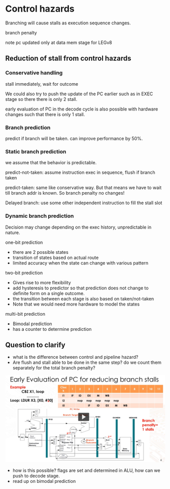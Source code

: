 # Control hazards

Branching will cause stalls as execution sequence changes.

branch penalty

note pc updated only at data mem stage for LEGv8

## Reduction of stall from control hazards

### Conservative handling

stall immediately, wait for outcome

We could also try to push the update of the PC earlier such as in EXEC stage
so there there is only 2 stall.

early evaluation of PC in the decode cycle is also possible with hardware changes
such that there is only 1 stall.

### Branch prediction

predict if branch will be taken. can improve performance by 50%.

### Static branch prediction

we assume that the behavior is predictable.

predict-not-taken: assume instruction exec in sequence, flush if branch taken

predict-taken: same like conservative way. But that means we have to wait till branch
addr is known. So branch penalty no changes!

Delayed branch: use some other independent instruction to fill the stall slot

### Dynamic branch prediction

Decision may change depending on the exec history, unpredictable in nature.

one-bit prediction

- there are 2 possible states
- transition of states based on actual route
- limited accuracy when the state can change with various pattern

two-bit prediction

- Gives rise to more flexibility
- add hysteresis to predictor so that prediction does not change to definite form
  on a single outcome.
- the transition between each stage is also based on taken/not-taken
- Note that we would need more hardware to model the states

multi-bit prediction

- Bimodal prediction
- has a counter to determine prediction

## Question to clarify

- what is the difference between control and pipeline hazard?
- Are flush and stall able to be done in the same step? do we count them separately
  for the total branch penalty?

![early_evaluation_branch](image/early_evaluation_branch.png)

- how is this possible? flags are set and determined in ALU, how can we push to
  decode stage.
- read up on bimodal prediction
